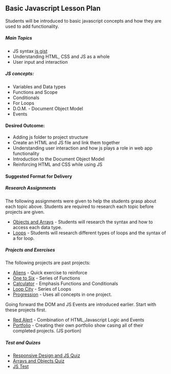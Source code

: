 <h2>Basic Javascript Lesson Plan</h2>

<p>Students will be introduced to basic javascript concepts and how they are used to add functionality.</p>

<h5>Main Topics</h5>
<ul>
  <li>JS syntax <a href="https://gist.github.com/jmt75200/de2bed79aa5668ee0778c66527797307">js gist</a></li>
  <li>Understanding HTML, CSS and JS as a whole</li>
  <li>User input and interaction</li>
</ul>

<h5>JS concepts:</h5>
<ul>
  <li>Variables and Data types</li>
  <li>Functions and Scope</li>
  <li>Conditionals</li>
  <li>For Loops</li>
  <li>D.O.M. - Document Object Model</li>
  <li>Events</li>
</ul>


<h4>Desired Outcome:</h4>
<ul>
  <li>Adding js folder to project structure</li>
  <li>Create an HTML and JS file and link them together</li>
  <li>Understanding user interaction and how js plays a role in web app functionality</li>
  <li>Introduction to the Document Object Model</li>
  <li>Reinforcing HTML and CSS while using JS</li>
</ul>

<h4>Suggested Format for Delivery</h4>

<h5>Research Assignments</h5>
<p>The following assignments were given to help the students grasp about each topic above. Students are required to research each topic before projects are given.</p>

<ul>
  <li><a href="https://github.com/junior-devleague/waipahu/blob/master/assignments/RA-js_arrays_objects.txt">Objects and Arrays</a> - Students will research the syntax and how to access each data type.</li>
  <li><a href="https://github.com/junior-devleague/waipahu/blob/master/assignments/RA-js_for_loops.txt">Loops</a> - Students will research different types of loops and the syntax of a for loop.</li>
</ul>

<h5>Projects and Exercises</h5>
<p>The following projects are past projects:</p>
<ul>
  <li><a href="https://github.com/junior-devleague/waipahu/blob/master/assignments/x-aliens.txt">Aliens</a> - Quick exercise to reinforce </li>
  <li><a href="https://github.com/junior-devleague/waipahu/blob/master/assignments/x-one_to_ten.txt">One to Six</a> - Series of Functions</li>
  <li><a href="https://github.com/junior-devleague/waipahu/blob/master/assignments/x-calculator.txt">Calculator</a> - Emphasis Functions and Conditionals</li>
  <li><a href="https://github.com/junior-devleague/waipahu/blob/master/assignments/x-loopcity.txt">Loop City</a> - Series of Loops</li>
  <li><a href="https://github.com/junior-devleague/waipahu/blob/master/assignments/x-progression.txt">Progression</a> - Uses all concepts in one project.</li>
</ul>

<p>Going forward the DOM and JS Events are introduced earlier. Start with these projects first.
</p>

<ul>
  <li><a href="https://github.com/junior-devleague/redAlert_js">Red Alert</a> -  Combination of HTML,Javascript Logic and Events</li>
  <li><a href="#">Portfolio</a> - Creating their own portfolio show casing all of their completed projects. (JS portion)</li>
</ul>

<h5>Test and Quizes</h5>
<ul>
  <li><a href="https://github.com/junior-devleague/waipahu/blob/master/tests/Q-design_js.txt">Responsive Design and JS Quiz</a></li>
  <li><a href="https://github.com/junior-devleague/waipahu/blob/master/tests/Q-arrays_objects.txt">Arrays and Objects Quiz</a></li>
  <li><a href="https://github.com/junior-devleague/waipahu/blob/master/tests/js_review.txt">JS Test</a></li>
</ul>